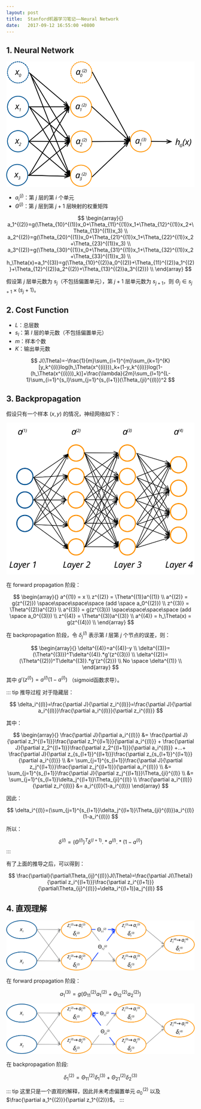 ```yaml
---
layout: post
title:  Stanford机器学习笔记——Neural Network
date:   2017-09-12 16:55:00 +0800
---
```


## 1. Neural Network

![](./img/2017/09/12/neural-network-1.svg)

- $a_i^{(j)}$：第 $j$ 层的第 $i$ 个单元
- $\Theta^{(j)}$：第 $j$ 层到第 $j+1$ 层映射的权重矩阵

$$
\begin{array}{}
a_1^{(2)}=g(\Theta_{10}^{(1)}x_0+\Theta_{11}^{(1)}x_1+\Theta_{12}^{(1)}x_2+\Theta_{13}^{(1)}x_3) \\
a_2^{(2)}=g(\Theta_{20}^{(1)}x_0+\Theta_{21}^{(1)}x_1+\Theta_{22}^{(1)}x_2+\Theta_{23}^{(1)}x_3) \\
a_3^{(2)}=g(\Theta_{30}^{(1)}x_0+\Theta_{31}^{(1)}x_1+\Theta_{32}^{(1)}x_2+\Theta_{33}^{(1)}x_3) \\
h_\Theta(x)=a_1^{(3)}=g(\Theta_{10}^{(2)}a_0^{(2)}+\Theta_{11}^{(2)}a_1^{(2)}+\Theta_{12}^{(2)}a_2^{(2)}+\Theta_{13}^{(2)}a_3^{(2)}) \\
\end{array}
$$

假设第 $j$ 层单元数为 $s_j$（不包括偏置单元），第 $j+1$ 层单元数为 $s_{j+1}$，则 $\Theta_j \in s_{j+1}\times(s_j+1)$。

## 2. Cost Function

- $L$：总层数
- $s_l$：第 $l$ 层的单元数（不包括偏置单元）
- $m$：样本个数
- $K$：输出单元数

$$ J(\Theta)=-\frac{1}{m}\sum_{i=1}^{m}\sum_{k=1}^{K}[y_k^{(i)}log(h_\Theta(x^{(i)}))_k+(1-y_k^{(i)})log(1-(h_\Theta(x^{(i)}))_k)]+\frac{\lambda}{2m}\sum_{l=1}^{L-1}\sum_{i=1}^{s_l}\sum_{j=1}^{s_{l+1}}(\Theta_{ji}^{(l)})^2 $$

## 3. Backpropagation

假设只有一个样本 $(x,y)$ 的情况，神经网络如下：

![](./img/2017/09/12/neural-network-2.svg)

在 forward propagation 阶段：

$$
\begin{array}{}
a^{(1)} = x \\
z^{(2)} = \Theta^{(1)}a^{(1)} \\
a^{(2)} = g(z^{(2)}) \space\space\space\space (add \space a_0^{(2)}) \\
z^{(3)} = \Theta^{(2)}a^{(2)} \\
a^{(3)} = g(z^{(3)}) \space\space\space\space (add \space a_0^{(3)}) \\
z^{(4)} = \Theta^{(3)}a^{(3)} \\
a^{(4)} = h_\Theta(x) = g(z^{(4)}) \\
\end{array}
$$

在 backpropagation 阶段，令 $\delta_j^{(l)}$ 表示第 $l$ 层第 $j$ 个节点的误差，则：

$$
\begin{array}{}
\delta^{(4)}=a^{(4)}-y \\
\delta^{(3)}=(\Theta^{(3)})^T\delta^{(4)}.*g'(z^{(3)}) \\
\delta^{(2)}=(\Theta^{(2)})^T\delta^{(3)}.*g'(z^{(2)}) \\
No \space \delta^{(1)} \\
\end{array}
$$

其中 $g'(z^{(l)})=a^{(l)}(1-a^{(l)})$ （sigmoid函数求导）。

::: tip 推导过程
对于隐藏层：

$$ \delta_i^{(l)}=\frac{\partial J}{\partial z_i^{(l)}}=\frac{\partial J}{\partial a_i^{(l)}}\frac{\partial a_i^{(l)}}{\partial z_i^{(l)}} $$

其中：

$$
\begin{array}{}
\frac{\partial J}{\partial a_i^{(l)}} &= \frac{\partial J}{\partial z_1^{(l+1)}}\frac{\partial z_1^{(l+1)}}{\partial a_i^{(l)}} + \frac{\partial J}{\partial z_2^{(l+1)}}\frac{\partial z_2^{(l+1)}}{\partial a_i^{(l)}} +...+  \frac{\partial J}{\partial z_{s_{l+1}}^{(l+1)}}\frac{\partial z_{s_{l+1}}^{(l+1)}}{\partial a_i^{(l)}} \\
&= \sum_{j=1}^{s_{l+1}}\frac{\partial J}{\partial z_j^{(l+1)}}\frac{\partial z_j^{(l+1)}}{\partial a_i^{(l)}} \\
&= \sum_{j=1}^{s_{l+1}}\frac{\partial J}{\partial z_j^{(l+1)}}\Theta_{ji}^{(l)} \\
&= \sum_{j=1}^{s_{l+1}}\delta_j^{(l+1)}\Theta_{ji}^{(l)} \\
\frac{\partial a_i^{(l)}}{\partial z_i^{(l)}} &= a_i^{(l)}(1-a_i^{(l)})
\end{array}
$$

因此：

$$ \delta_i^{(l)}=(\sum_{j=1}^{s_{l+1}}\delta_j^{(l+1)}\Theta_{ji}^{(l)})a_i^{(l)}(1-a_i^{(l)}) $$

所以：

$$ \delta^{(l)}=(\Theta^{(l)})^T\delta^{(l+1)}.*a^{(l)}.*(1-a^{(l)}) $$
:::

有了上面的推导之后，可以得到：

$$ \frac{\partial}{\partial\Theta_{ij}^{(l)}}J(\Theta)=\frac{\partial J(\Theta)}{\partial z_i^{(l+1)}}\frac{\partial z_i^{(l+1)}}{\partial\Theta_{ij}^{(l)}}=\delta_i^{(l+1)}a_j^{(l)} $$

## 4. 直观理解

![](./img/2017/09/12/neural-network-3.svg)

在 forward propagation 阶段：

$$ a_1^{(3)}=g(\Theta_{11}^{(2)}a_1^{(2)}+\Theta_{12}^{(2)}a_2^{(2)}) $$

![](./img/2017/09/12/neural-network-4.svg)

在 backpropagation 阶段:

$$ \delta_1^{(2)}=\Theta_{11}^{(2)}\delta_1^{(3)}+\Theta_{21}^{(2)}\delta_2^{(3)} $$

::: tip
这里只是一个直观的解释，因此并未考虑偏置单元 $a_0^{(2)}$ 以及 $\frac{\partial a_1^{(2)}}{\partial z_1^{(2)}}$。
:::
